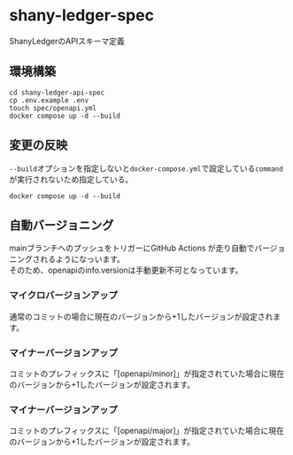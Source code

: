 # shany-ledger-spec
ShanyLedgerのAPIスキーマ定義

## 環境構築
```shell
cd shany-ledger-api-spec
cp .env.example .env
touch spec/openapi.yml
docker compose up -d --build
```

## 変更の反映
`--build`オプションを指定しないと`docker-compose.yml`で設定している`command`が実行されないため指定している。
```shell
docker compose up -d --build
```

## 自動バージョニング
mainブランチへのプッシュをトリガーにGitHub Actions が走り自動でバージョニングされるようになっいます。  
そのため、openapiのinfo.versionは手動更新不可となっています。

### マイクロバージョンアップ
通常のコミットの場合に現在のバージョンから+1したバージョンが設定されます。

### マイナーバージョンアップ
コミットのプレフィックスに「[openapi/minor]」が指定されていた場合に現在のバージョンから+1したバージョンが設定されます。

### マイナーバージョンアップ
コミットのプレフィックスに「[openapi/major]」が指定されていた場合に現在のバージョンから+1したバージョンが設定されます。
